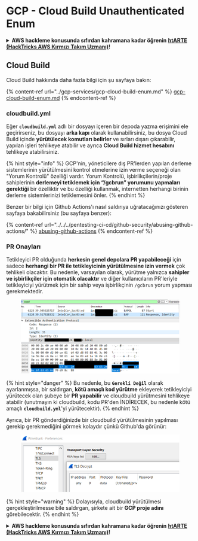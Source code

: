 # GCP - Cloud Build Unauthenticated Enum

<details>

<summary><strong>AWS hackleme konusunda sıfırdan kahramana kadar öğrenin</strong> <a href="https://training.hacktricks.xyz/courses/arte"><strong>htARTE (HackTricks AWS Kırmızı Takım Uzmanı)</strong></a><strong>!</strong></summary>

HackTricks'i desteklemenin diğer yolları:

* **Şirketinizi HackTricks'te reklamını görmek istiyorsanız** veya **HackTricks'i PDF olarak indirmek istiyorsanız** [**ABONELİK PLANLARINI**](https://github.com/sponsors/carlospolop) kontrol edin!
* [**Resmi PEASS & HackTricks ürünlerini**](https://peass.creator-spring.com) edinin
* [**PEASS Ailesi'ni**](https://opensea.io/collection/the-peass-family) keşfedin, özel [**NFT'lerimiz**](https://opensea.io/collection/the-peass-family) koleksiyonumuz
* **Katılın** 💬 [**Discord grubuna**](https://discord.gg/hRep4RUj7f) veya [**telegram grubuna**](https://t.me/peass) veya beni **Twitter** 🐦 [**@carlospolopm**](https://twitter.com/carlospolopm)\*\* takip edin.\*\*
* **Hacking püf noktalarınızı paylaşarak** [**HackTricks**](https://github.com/carlospolop/hacktricks) ve [**HackTricks Cloud**](https://github.com/carlospolop/hacktricks-cloud) github depolarına PR gönderin.

</details>

## Cloud Build

Cloud Build hakkında daha fazla bilgi için şu sayfaya bakın:

{% content-ref url="../gcp-services/gcp-cloud-build-enum.md" %}
[gcp-cloud-build-enum.md](../gcp-services/gcp-cloud-build-enum.md)
{% endcontent-ref %}

### cloudbuild.yml

Eğer **`cloudbuild.yml`** adlı bir dosyayı içeren bir depoda yazma erişimini ele geçirirseniz, bu dosyayı **arka kapı** olarak kullanabilirsiniz, bu dosya Cloud Build içinde **yürütülecek komutları belirler** ve sırları dışarı çıkarabilir, yapılan işleri tehlikeye atabilir ve ayrıca **Cloud Build hizmet hesabını** tehlikeye atabilirsiniz.

{% hint style="info" %}
GCP'nin, yöneticilere dış PR'lerden yapılan derleme sistemlerinin yürütülmesini kontrol etmelerine izin verme seçeneği olan "Yorum Kontrolü" özelliği vardır. Yorum Kontrolü, işbirlikçilerin/proje sahiplerinin **derlemeyi tetiklemek için “/gcbrun” yorumunu yapmaları gerektiği** bir özelliktir ve bu özelliği kullanmak, internetten herhangi birinin derleme sistemlerinizi tetiklemesini önler.
{% endhint %}

Benzer bir bilgi için Github Actions'ı nasıl saldırıya uğratacağınızı gösteren sayfaya bakabilirsiniz (bu sayfaya benzer):

{% content-ref url="../../../pentesting-ci-cd/github-security/abusing-github-actions/" %}
[abusing-github-actions](../../../pentesting-ci-cd/github-security/abusing-github-actions/)
{% endcontent-ref %}

### PR Onayları

Tetikleyici PR olduğunda **herkesin genel depolara PR yapabileceği** için sadece **herhangi bir PR ile tetikleyicinin yürütülmesine izin vermek** çok tehlikeli olacaktır. Bu nedenle, varsayılan olarak, yürütme yalnızca **sahipler ve işbirlikçiler için otomatik olacaktır** ve diğer kullanıcıların PR'leriyle tetikleyiciyi yürütmek için bir sahip veya işbirlikçinin `/gcbrun` yorum yapması gerekmektedir.

<figure><img src="../../../.gitbook/assets/image (150).png" alt="" width="563"><figcaption></figcaption></figure>

{% hint style="danger" %}
Bu nedenle, bu **`Gerekli Değil`** olarak ayarlanmışsa, bir saldırgan, **kötü amaçlı kod yürütme** ekleyerek tetikleyiciyi yürütecek olan şubeye bir **PR yapabilir** ve cloudbuild yürütmesini tehlikeye atabilir (unutmayın ki cloudbuild, kodu PR'den İNDİRECEK, bu nedenle kötü amaçlı **`cloudbuild.yml`**'yi yürütecektir).
{% endhint %}

Ayrıca, bir PR gönderdiğinizde bir cloudbuild yürütülmesinin yapılması gerekip gerekmediğini görmek kolaydır çünkü Github'da görünür:

<figure><img src="../../../.gitbook/assets/image (151).png" alt=""><figcaption></figcaption></figure>

{% hint style="warning" %}
Dolayısıyla, cloudbuild yürütülmesi gerçekleştirilmesse bile saldırgan, şirkete ait bir **GCP proje adını** görebilecektir.
{% endhint %}

<details>

<summary><strong>AWS hackleme konusunda sıfırdan kahramana kadar öğrenin</strong> <a href="https://training.hacktricks.xyz/courses/arte"><strong>htARTE (HackTricks AWS Kırmızı Takım Uzmanı)</strong></a><strong>!</strong></summary>

HackTricks'i desteklemenin diğer yolları:

* **Şirketinizi HackTricks'te reklamını görmek istiyorsanız** veya **HackTricks'i PDF olarak indirmek istiyorsanız** [**ABONELİK PLANLARINI**](https://github.com/sponsors/carlospolop) kontrol edin!
* [**Resmi PEASS & HackTricks ürünlerini**](https://peass.creator-spring.com) edinin
* [**PEASS Ailesi'ni**](https://opensea.io/collection/the-peass-family) keşfedin, özel [**NFT'lerimiz**](https://opensea.io/collection/the-peass-family) koleksiyonumuz
* **Katılın** 💬 [**Discord grubuna**](https://discord.gg/hRep4RUj7f) veya [**telegram grubuna**](https://t.me/peass) veya beni **Twitter** 🐦 [**@carlospolopm**](https://twitter.com/carlospolopm)\*\* takip edin.\*\*
* **Hacking püf noktalarınızı paylaşarak** [**HackTricks**](https://github.com/carlospolop/hacktricks) ve [**HackTricks Cloud**](https://github.com/carlospolop/hacktricks-cloud) github depolarına PR gönderin.

</details>
